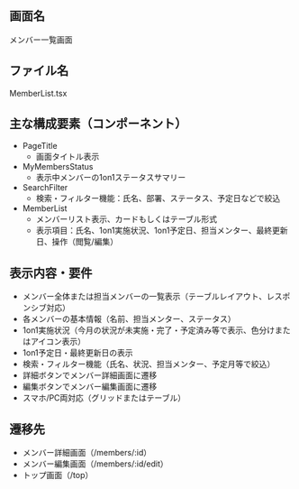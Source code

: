 ## 画面名
メンバー一覧画面

## ファイル名
MemberList.tsx

## 主な構成要素（コンポーネント）
- PageTitle
    - 画面タイトル表示
- MyMembersStatus
    - 表示中メンバーの1on1ステータスサマリー
- SearchFilter
    - 検索・フィルター機能：氏名、部署、ステータス、予定日などで絞込
- MemberList
    - メンバーリスト表示、カードもしくはテーブル形式
    - 表示項目：氏名、1on1実施状況、1on1予定日、担当メンター、最終更新日、操作（閲覧/編集）

## 表示内容・要件
- メンバー全体または担当メンバーの一覧表示（テーブルレイアウト、レスポンシブ対応）
- 各メンバーの基本情報（名前、担当メンター、ステータス）
- 1on1実施状況（今月の状況が未実施・完了・予定済み等で表示、色分けまたはアイコン表示）
- 1on1予定日・最終更新日の表示
- 検索・フィルター機能（氏名、状況、担当メンター、予定月等で絞込）
- 詳細ボタンでメンバー詳細画面に遷移
- 編集ボタンでメンバー編集画面に遷移
- スマホ/PC両対応（グリッドまたはテーブル）

## 遷移先
- メンバー詳細画面（/members/:id）
- メンバー編集画面（/members/:id/edit）
- トップ画面（/top）
